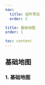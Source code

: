```yaml
---
nav:
  title: 组件预览
  order: 2

title: 基础地图
order: 1

toc: content
---
```


## 基础地图

### 1. 基础地图

<Card link="/components/map#1基础用法" imgUrl="/react-mapboxgl-zt/previewImgs-mini/map1.png" title="基础用法"></Card>

<Card link="/components/map#2禁用地图交互" imgUrl="/react-mapboxgl-zt/previewImgs-mini/map2.png" title="禁用地图交互"></Card>

<Card link="/components/map#3设置地图状态" imgUrl="/react-mapboxgl-zt/previewImgs-mini/map3.png" title="设置地图状态"></Card>

<Card link="/components/map#4设置地图样式" imgUrl="/react-mapboxgl-zt/previewImgs-mini/map4.png" title="设置地图样式"></Card>

<Card link="/components/map#5地图事件" imgUrl="/react-mapboxgl-zt/previewImgs-mini/map5.png" title="地图事件"></Card>

<Card link="/components/map#6子组件获取地图实例" imgUrl="/react-mapboxgl-zt/previewImgs-mini/map6.png" title="子组件获取地图实例"></Card>
